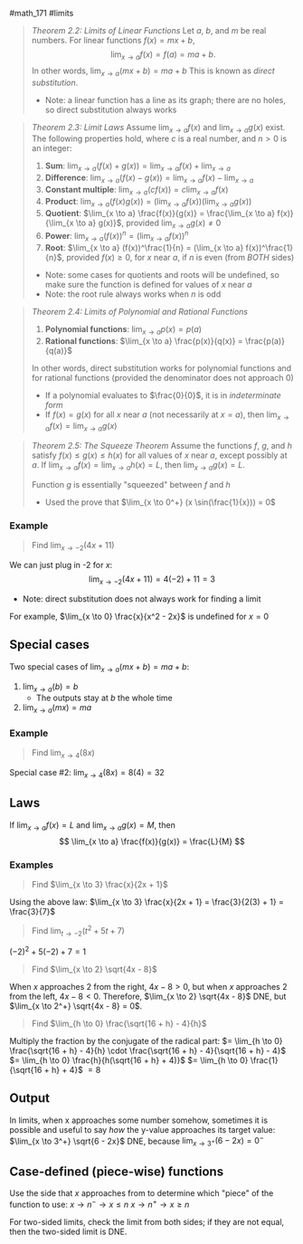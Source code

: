 #math_171 #limits

> *Theorem 2.2: Limits of Linear Functions*
> Let $a$, $b$, and $m$ be real numbers. For linear functions $f(x) = mx + b$,
> $$ \lim_{x \to a} f(x) = f(a) = ma + b. $$
> In other words, $\lim_{x \to a} (mx + b) = ma + b$
> This is known as *direct substitution*.
> - Note: a linear function has a line as its graph; there are no holes, so direct substitution always works


> *Theorem 2.3: Limit Laws*
> Assume $\lim_{x \to a} f(x)$ and $\lim_{x \to a} g(x)$ exist. The following properties hold, where $c$ is a real number, and $n > 0$ is an integer:
> 1. **Sum**: $\lim_{x \to a} (f(x) + g(x)) = \lim_{x \to a} f(x) + \lim_{x \to a}$
> 2. **Difference**: $\lim_{x \to a} (f(x) - g(x)) = \lim_{x \to a} f(x) - \lim_{x \to a}$
> 3. **Constant multiple**: $\lim_{x \to a} (cf(x)) = c \lim_{x \to a} f(x)$
> 4. **Product**: $\lim_{x \to a} (f(x)g(x)) = (\lim_{x \to a} f(x))(\lim_{x \to a} g(x))$
> 5. **Quotient**: $\lim_{x \to a} \frac{f(x)}{g(x)} = \frac{\lim_{x \to a} f(x)}{\lim_{x \to a} g(x)}$, provided $\lim_{x \to a} g(x) \neq 0$
> 6. **Power**: $\lim_{x \to a} (f(x))^n = (\lim_{x \to a} f(x))^n$
> 7. **Root**: $\lim_{x \to a} (f(x))^\frac{1}{n} = (\lim_{x \to a} f(x))^\frac{1}{n}$, provided $f(x) \geq 0$, for $x$ near $a$, if $n$ is even (from *BOTH* sides)
> - Note: some cases for quotients and roots will be undefined, so make sure the function is defined for values of $x$ near $a$
> - Note: the root rule always works when $n$ is odd

> *Theorem 2.4: Limits of Polynomial and Rational Functions*
> 1. **Polynomial functions**: $\lim_{x \to a} p(x) = p(a)$
> 2. **Rational functions**: $\lim_{x \to a} \frac{p(x)}{q(x)} = \frac{p(a)}{q(a)}$
> 
> In other words, direct substitution works for polynomial functions and for rational functions (provided the denominator does not approach 0)
> - If a polynomial evaluates to $\frac{0}{0}$, it is in *indeterminate form*
> - If $f(x) = g(x)$ for all $x$ near $a$ (not necessarily at $x = a$), then $\lim_{x \to a} f(x) = \lim_{x \to a} g(x)$

> *Theorem 2.5: The Squeeze Theorem*
> Assume the functions $f$, $g$, and $h$ satisfy $f(x) \leq g(x) \leq h(x)$ for all values of $x$ near $a$, except possibly at $a$.
> If $\lim_{x \to a} f(x) = \lim_{x \to a} h(x) = L$, then $\lim_{x \to a} g(x) = L$.
> 
> Function $g$ is essentially "squeezed" between $f$ and $h$
> - Used the prove that $\lim_{x \to 0^+} (x \sin(\frac{1}{x})) = 0$

### Example

> Find $\lim_{x \to -2} (4x + 11)$

We can just plug in -2 for $x$:
$$ \lim_{x \to -2} (4x + 11) = 4(-2) + 11 = 3 $$

- Note: direct substitution does not always work for finding a limit

For example, $\lim_{x \to 0} \frac{x}{x^2 - 2x}$ is undefined for $x = 0$

## Special cases

Two special cases of $\lim_{x \to a} (mx + b) = ma + b$:

1. $\lim_{x \to a} (b) = b$
	- The outputs stay at $b$ the whole time
2. $\lim_{x \to a} (mx) = ma$

### Example

> Find $\lim_{x \to 4} (8x)$

Special case #2: $\lim_{x \to 4} (8x) = 8(4) = 32$

## Laws

If $\lim_{x \to a} f(x) = L$ and $\lim_{x \to a} g(x) = M$, then
$$ \lim_{x \to a} \frac{f(x)}{g(x)} = \frac{L}{M} $$

### Examples

> Find $\lim_{x \to 3} \frac{x}{2x + 1}$

Using the above law: $\lim_{x \to 3} \frac{x}{2x + 1} = \frac{3}{2(3) + 1} = \frac{3}{7}$

> Find $\lim_{t \to -2} (t^2 + 5t + 7)$

$(-2)^2 + 5(-2) + 7 = 1$

> Find $\lim_{x \to 2} \sqrt{4x - 8}$

When $x$ approaches 2 from the right, $4x - 8 > 0$, but when $x$ approaches 2 from the left, $4x - 8 < 0$. Therefore, $\lim_{x \to 2} \sqrt{4x - 8}$ DNE, but $\lim_{x \to 2^+} \sqrt{4x - 8} = 0$.

> Find $\lim_{h \to 0} \frac{\sqrt{16 + h} - 4}{h}$

Multiply the fraction by the conjugate of the radical part:
$= \lim_{h \to 0} \frac{\sqrt{16 + h} - 4}{h} \cdot \frac{\sqrt{16 + h} - 4}{\sqrt{16 + h} - 4}$
$= \lim_{h \to 0} \frac{h}{h(\sqrt{16 + h} + 4)}$
$= \lim_{h \to 0} \frac{1}{\sqrt{16 + h} + 4}$
$= 8$

## Output

In limits, when x approaches some number somehow, sometimes it is possible and useful to say *how* the y-value approaches its target value:
$\lim_{x \to 3^+} \sqrt{6 - 2x}$ DNE, because $\lim_{x \to 3^+} (6 - 2x) = 0^-$

## Case-defined (piece-wise) functions

Use the side that $x$ approaches from to determine which "piece" of the function to use:
$x \to n^- \rightarrow x \leq n$
$x \to n^+ \rightarrow x \geq n$

For two-sided limits, check the limit from both sides; if they are not equal, then the two-sided limit is DNE.
